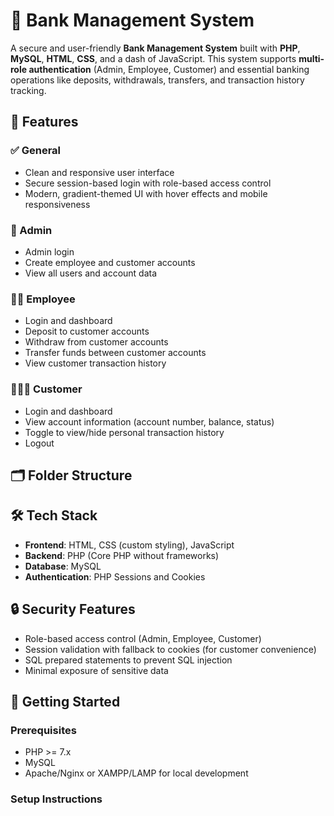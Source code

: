 # 💼 Bank Management System

A secure and user-friendly **Bank Management System** built with **PHP**, **MySQL**, **HTML**, **CSS**, and a dash of JavaScript. This system supports **multi-role authentication** (Admin, Employee, Customer) and essential banking operations like deposits, withdrawals, transfers, and transaction history tracking.

## 🌟 Features

### ✅ General
- Clean and responsive user interface
- Secure session-based login with role-based access control
- Modern, gradient-themed UI with hover effects and mobile responsiveness

### 👤 Admin
- Admin login
- Create employee and customer accounts
- View all users and account data

### 👨‍💼 Employee
- Login and dashboard
- Deposit to customer accounts
- Withdraw from customer accounts
- Transfer funds between customer accounts
- View customer transaction history

### 👨‍👩‍👧 Customer
- Login and dashboard
- View account information (account number, balance, status)
- Toggle to view/hide personal transaction history
- Logout

## 🗂️ Folder Structure



## 🛠️ Tech Stack

- **Frontend**: HTML, CSS (custom styling), JavaScript
- **Backend**: PHP (Core PHP without frameworks)
- **Database**: MySQL
- **Authentication**: PHP Sessions and Cookies

## 🔒 Security Features

- Role-based access control (Admin, Employee, Customer)
- Session validation with fallback to cookies (for customer convenience)
- SQL prepared statements to prevent SQL injection
- Minimal exposure of sensitive data

## 🚀 Getting Started

### Prerequisites

- PHP >= 7.x
- MySQL
- Apache/Nginx or XAMPP/LAMP for local development

### Setup Instructions

